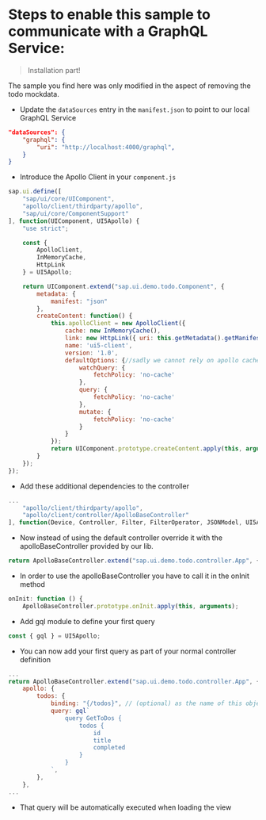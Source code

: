 # Steps to enable this sample to communicate with a GraphQL Service:

> Installation part!

The sample you find here was only modified in the aspect of removing the todo mockdata.

- Update the `dataSources` entry in the `manifest.json` to point to our local GraphQL Service
```json
"dataSources": {
    "graphql": {
        "uri": "http://localhost:4000/graphql",
    }
}
```
- Introduce the Apollo Client in your `component.js`
```javascript
sap.ui.define([
    "sap/ui/core/UIComponent",
    "apollo/client/thirdparty/apollo",
    "sap/ui/core/ComponentSupport"
], function(UIComponent, UI5Apollo) {
	"use strict";

	const {
		ApolloClient,
		InMemoryCache,
		HttpLink
	} = UI5Apollo;

	return UIComponent.extend("sap.ui.demo.todo.Component", {
		metadata: {
			manifest: "json"
		},
		createContent: function() {
			this.apolloClient = new ApolloClient({
				cache: new InMemoryCache(),
				link: new HttpLink({ uri: this.getMetadata().getManifestEntry("/sap.app/dataSources/graphql/uri") }),
				name: 'ui5-client',
				version: '1.0',
				defaultOptions: {//sadly we cannot rely on apollo cache currently
					watchQuery: {
						fetchPolicy: 'no-cache' 
					},
					query: {
						fetchPolicy: 'no-cache' 
					},
					mutate: {
						fetchPolicy: 'no-cache'
					}
				}
			});
			return UIComponent.prototype.createContent.apply(this, arguments);
		}
	});
});
```
- Add these additional dependencies to the controller
```javascript
...
	"apollo/client/thirdparty/apollo",
	"apollo/client/controller/ApolloBaseController"
], function(Device, Controller, Filter, FilterOperator, JSONModel, UI5Apollo, ApolloBaseController) {
```
- Now instead of using the default controller override it with the apolloBaseController provided by our lib.
```javascript
return ApolloBaseController.extend("sap.ui.demo.todo.controller.App", {
```
- In order to use the apolloBaseController you have to call it in the onInit method
```javascript
onInit: function () {
	ApolloBaseController.prototype.onInit.apply(this, arguments);
```
- Add gql module to define your first query
```javascript
const { gql } = UI5Apollo;
```
- You can now add your first query as part of your normal controller definition
```javascript
...
return ApolloBaseController.extend("sap.ui.demo.todo.controller.App", {
    apollo: {
        todos: {
            binding: "{/todos}", // (optional) as the name of this object is todos it would be defaulted to "todos"
            query: gql`
                query GetToDos {
                    todos {
                        id
                        title
                        completed
                    }
                }
            `,
        },
    },
...
```
- That query will be automatically executed when loading the view
